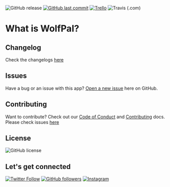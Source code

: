 <!-- <p align="center">
    <img src="logo.png"/>
</p> -->

![GitHub release](https://img.shields.io/github/release/mrdemonwolf/wolfpal.svg?include_prereleases&style=for-the-badge)
[![GitHub last commit](https://img.shields.io/github/last-commit/mrdemonwolf/wolfpal.svg?logo=git&style=for-the-badge)](https://github.com/mrdemonwolf/share)
[![Trello](https://img.shields.io/badge/Project%20Progress-blue?style=for-the-badge&logo=trello)](https://trello.com/b/8C90NPe5 "Follow the project progress here.")
![Travis (.com)](https://img.shields.io/travis/mrdemonwolf/wolfpal?style=for-the-badge)

# What is WolfPal?

<!-- ## Getting started

### Client

### Server -->

## Changelog

Check the changelogs [here](https://mrdemonwolf.github.io/wolfpal/docs/changelog/)

## Issues

Have a bug or an issue with this app? [Open a new issue](/issues) here on GitHub.

## Contributing

Want to contribute? Check out our [Code of Conduct]() and [Contributing]() docs. Please check issues [here](/issues)

## License

![GitHub license](https://img.shields.io/github/license/MrDemonWolf/wolfpal.svg?style=for-the-badge&logo=github)

## Let's get connected

[![Twitter Follow](https://img.shields.io/twitter/follow/MrDemonWolf.svg?style=for-the-badge&logo=twitter)](https://twitter.com/MrDemonWolf)
[![GitHub followers](https://img.shields.io/github/followers/nathanhenniges.svg?label=Follow&style=for-the-badge&logo=github)](https://github.com/nathanhenniges/)
[![Instagram](https://img.shields.io/static/v1.svg?label=follow&message=@MrDemonWolf&color=grey&logo=instagram&style=for-the-badge&logoColor=white&colorA=critical)](https://www.instagram.com/MrDemonWolf/)

